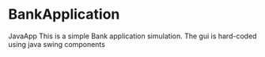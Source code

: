 # BankApplication
JavaApp
This is a simple Bank application simulation. The gui is hard-coded using java swing components
